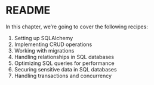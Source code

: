 # README

In this chapter, we’re going to cover the following recipes:

1. Setting up SQLAlchemy
2. Implementing CRUD operations
3. Working with migrations
4. Handling relationships in SQL databases
5. Optimizing SQL queries for performance
6. Securing sensitive data in SQL databases
7. Handling transactions and concurrency
